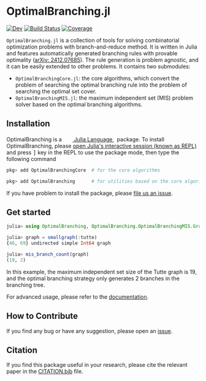 # OptimalBranching.jl

[![Dev](https://img.shields.io/badge/docs-dev-blue.svg)](https://optimalbranching.github.io/OptimalBranching.jl/dev/)
[![Build Status](https://github.com/OptimalBranching/OptimalBranching.jl/actions/workflows/CI.yml/badge.svg?branch=main)](https://github.com/OptimalBranching/OptimalBranching.jl/actions/workflows/CI.yml?query=branch%3Amain)
[![Coverage](https://codecov.io/gh/OptimalBranching/OptimalBranching.jl/branch/main/graph/badge.svg)](https://codecov.io/gh/OptimalBranching/OptimalBranching.jl)

`OptimalBranching.jl` is a collection of tools for solving combinatorial optimization problems with branch-and-reduce method.
It is written in Julia and features automatically generated branching rules with provable optimality ([arXiv: 2412.07685](https://arxiv.org/abs/2412.07685)).
The rule generation is problem agnostic, and it can be easily extended to other problems.
It contains two submodules:
* `OptimalBranchingCore.jl`: the core algorithms, which convert the problem of searching the optimal branching rule into the problem of searching the optimal set cover.
* `OptimalBranchingMIS.jl`: the maximum independent set (MIS) problem solver based on the optimal branching algorithms.


## Installation

<p>
OptimalBranching is a &nbsp;
    <a href="https://julialang.org">
        <img src="https://raw.githubusercontent.com/JuliaLang/julia-logo-graphics/master/images/julia.ico" width="16em">
        Julia Language
    </a>
    &nbsp; package. To install OptimalBranching,
    please <a href="https://docs.julialang.org/en/v1/manual/getting-started/">open
    Julia's interactive session (known as REPL)</a> and press <kbd>]</kbd> key in the REPL to use the package mode, then type the following command
</p>

```julia
pkg> add OptimalBranchingCore  # for the core algorithms

pkg> add OptimalBranching      # for utilities based on the core algorithms
```

If you have problem to install the package, please [file us an issue](https://github.com/OptimalBranching/OptimalBranching.jl/issues/new).

## Get started

```julia
julia> using OptimalBranching, OptimalBranching.OptimalBranchingMIS.Graphs

julia> graph = smallgraph(:tutte)
{46, 69} undirected simple Int64 graph

julia> mis_branch_count(graph)
(19, 2)
```
In this example, the maximum independent set size of the Tutte graph is 19, and the optimal branching strategy only generates 2 branches in the branching tree.

For advanced usage, please refer to the [documentation](https://OptimalBranching.github.io/OptimalBranching.jl/dev/).

## How to Contribute

If you find any bug or have any suggestion, please open an [issue](https://github.com/OptimalBranching/OptimalBranching.jl/issues).

## Citation

If you find this package useful in your research, please cite the relevant paper in the [CITATION.bib](CITATION.bib) file.
